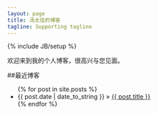 ```yaml
---
layout: page
title: 汤太佳的博客
tagline: Supporting tagline
---
```

{% include JB/setup %}

欢迎来到我的个人博客，很高兴与您见面。

##最近博客

<ul class="posts">
  {% for post in site.posts %}
    <li><span>{{ post.date | date_to_string }}</span> &raquo; <a href="{{ BASE_PATH }}{{ post.url }}">{{ post.title }}</a></li>
  {% endfor %}
</ul>